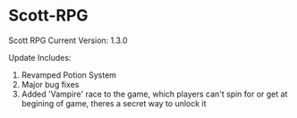 # Scott-RPG
Scott RPG Current Version: 1.3.0

Update Includes: 
1. Revamped Potion System
2. Major bug fixes
3. Added 'Vampire' race to the game, which players can't spin for or get at begining of game, theres a secret way to unlock it

